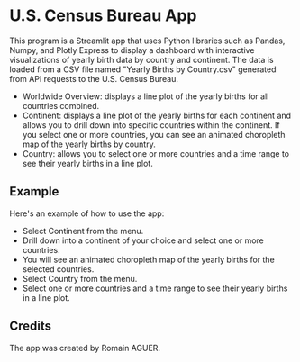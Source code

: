# U.S. Census Bureau App

This program is a Streamlit app that uses Python libraries such as Pandas, Numpy, and Plotly Express to display a dashboard with interactive visualizations of yearly birth data by country and continent. The data is loaded from a CSV file named "Yearly Births by Country.csv" generated from API requests to the U.S. Census Bureau.

- Worldwide Overview: displays a line plot of the yearly births for all countries combined.
- Continent: displays a line plot of the yearly births for each continent and allows you to drill down into specific countries within the continent. If you select one or more countries, you can see an animated choropleth map of the yearly births by country.
- Country: allows you to select one or more countries and a time range to see their yearly births in a line plot.

## Example

Here's an example of how to use the app:

- Select Continent from the menu.
- Drill down into a continent of your choice and select one or more countries.
- You will see an animated choropleth map of the yearly births for the selected countries.
- Select Country from the menu.
- Select one or more countries and a time range to see their yearly births in a line plot.

## Credits

The app was created by Romain AGUER.
